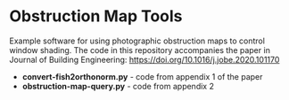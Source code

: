 # Obstruction Map Tools

Example software for using photographic obstruction maps to control window shading.
The code in this repository accompanies the paper in Journal of Building Engineering: https://doi.org/10.1016/j.jobe.2020.101170

  * **convert-fish2orthonorm.py** - code from appendix 1 of the paper
  * **obstruction-map-query.py** - code from appendix 2
  
  
